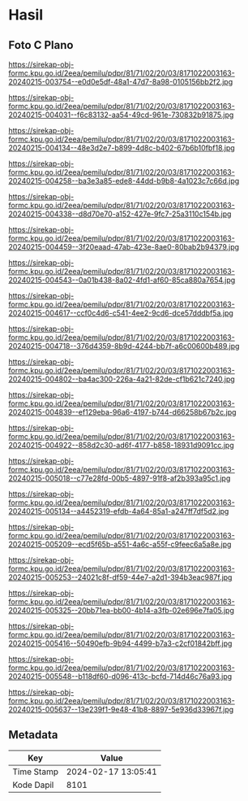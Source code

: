 # Hasil

## Foto C Plano

https://sirekap-obj-formc.kpu.go.id/2eea/pemilu/pdpr/81/71/02/20/03/8171022003163-20240215-003754--e0d0e5df-48a1-47d7-8a98-0105156bb2f2.jpg

https://sirekap-obj-formc.kpu.go.id/2eea/pemilu/pdpr/81/71/02/20/03/8171022003163-20240215-004031--f6c83132-aa54-49cd-961e-730832b91875.jpg

https://sirekap-obj-formc.kpu.go.id/2eea/pemilu/pdpr/81/71/02/20/03/8171022003163-20240215-004134--48e3d2e7-b899-4d8c-b402-67b6b10fbf18.jpg

https://sirekap-obj-formc.kpu.go.id/2eea/pemilu/pdpr/81/71/02/20/03/8171022003163-20240215-004258--ba3e3a85-ede8-44dd-b9b8-4a1023c7c66d.jpg

https://sirekap-obj-formc.kpu.go.id/2eea/pemilu/pdpr/81/71/02/20/03/8171022003163-20240215-004338--d8d70e70-a152-427e-9fc7-25a3110c154b.jpg

https://sirekap-obj-formc.kpu.go.id/2eea/pemilu/pdpr/81/71/02/20/03/8171022003163-20240215-004459--3f20eaad-47ab-423e-8ae0-80bab2b94379.jpg

https://sirekap-obj-formc.kpu.go.id/2eea/pemilu/pdpr/81/71/02/20/03/8171022003163-20240215-004543--0a01b438-8a02-4fd1-af60-85ca880a7654.jpg

https://sirekap-obj-formc.kpu.go.id/2eea/pemilu/pdpr/81/71/02/20/03/8171022003163-20240215-004617--ccf0c4d6-c541-4ee2-9cd6-dce57dddbf5a.jpg

https://sirekap-obj-formc.kpu.go.id/2eea/pemilu/pdpr/81/71/02/20/03/8171022003163-20240215-004718--376d4359-8b9d-4244-bb7f-a6c00600b489.jpg

https://sirekap-obj-formc.kpu.go.id/2eea/pemilu/pdpr/81/71/02/20/03/8171022003163-20240215-004802--ba4ac300-226a-4a21-82de-cf1b621c7240.jpg

https://sirekap-obj-formc.kpu.go.id/2eea/pemilu/pdpr/81/71/02/20/03/8171022003163-20240215-004839--ef129eba-96a6-4197-b744-d66258b67b2c.jpg

https://sirekap-obj-formc.kpu.go.id/2eea/pemilu/pdpr/81/71/02/20/03/8171022003163-20240215-004922--858d2c30-ad6f-4177-b858-18931d9091cc.jpg

https://sirekap-obj-formc.kpu.go.id/2eea/pemilu/pdpr/81/71/02/20/03/8171022003163-20240215-005018--c77e28fd-00b5-4897-91f8-af2b393a95c1.jpg

https://sirekap-obj-formc.kpu.go.id/2eea/pemilu/pdpr/81/71/02/20/03/8171022003163-20240215-005134--a4452319-efdb-4a64-85a1-a247ff7df5d2.jpg

https://sirekap-obj-formc.kpu.go.id/2eea/pemilu/pdpr/81/71/02/20/03/8171022003163-20240215-005209--ecd5f65b-a551-4a6c-a55f-c9feec6a5a8e.jpg

https://sirekap-obj-formc.kpu.go.id/2eea/pemilu/pdpr/81/71/02/20/03/8171022003163-20240215-005253--24021c8f-df59-44e7-a2d1-394b3eac987f.jpg

https://sirekap-obj-formc.kpu.go.id/2eea/pemilu/pdpr/81/71/02/20/03/8171022003163-20240215-005325--20bb71ea-bb00-4b14-a3fb-02e696e7fa05.jpg

https://sirekap-obj-formc.kpu.go.id/2eea/pemilu/pdpr/81/71/02/20/03/8171022003163-20240215-005416--50490efb-9b94-4499-b7a3-c2cf01842bff.jpg

https://sirekap-obj-formc.kpu.go.id/2eea/pemilu/pdpr/81/71/02/20/03/8171022003163-20240215-005548--b118df60-d096-413c-bcfd-714d46c76a93.jpg

https://sirekap-obj-formc.kpu.go.id/2eea/pemilu/pdpr/81/71/02/20/03/8171022003163-20240215-005637--13e239f1-9e48-41b8-8897-5e936d33967f.jpg


## Metadata

| Key        | Value               |
| ---------- | ------------------- |
| Time Stamp | 2024-02-17 13:05:41 |
| Kode Dapil | 8101                |



